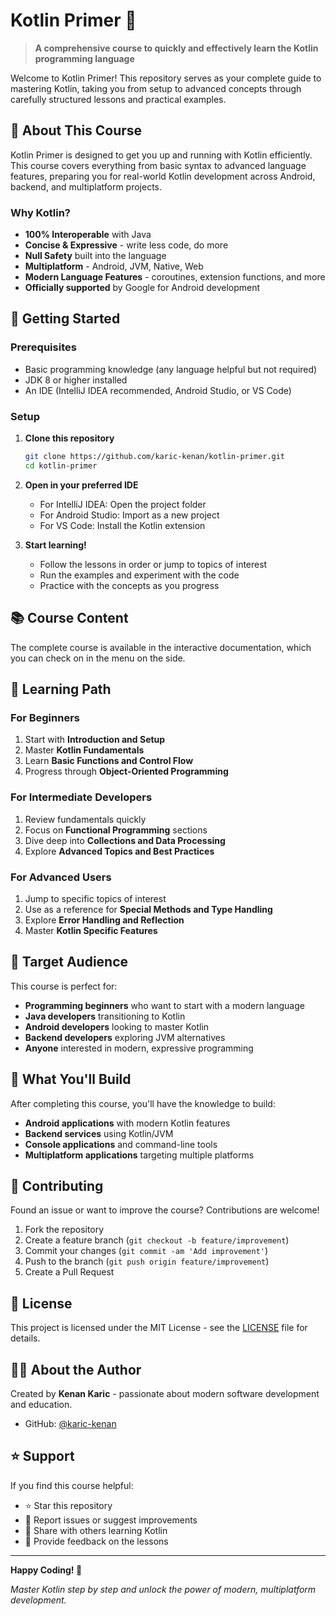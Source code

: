 # Kotlin Primer 🚀

> **A comprehensive course to quickly and effectively learn the Kotlin programming language**

Welcome to Kotlin Primer! This repository serves as your complete guide to mastering Kotlin, taking you from setup to advanced concepts through carefully structured lessons and practical examples.

## 📖 About This Course

Kotlin Primer is designed to get you up and running with Kotlin efficiently. This course covers everything from basic syntax to advanced language features, preparing you for real-world Kotlin development across Android, backend, and multiplatform projects.

### Why Kotlin?

- **100% Interoperable** with Java
- **Concise & Expressive** - write less code, do more
- **Null Safety** built into the language
- **Multiplatform** - Android, JVM, Native, Web
- **Modern Language Features** - coroutines, extension functions, and more
- **Officially supported** by Google for Android development

## 🚀 Getting Started

### Prerequisites
- Basic programming knowledge (any language helpful but not required)
- JDK 8 or higher installed
- An IDE (IntelliJ IDEA recommended, Android Studio, or VS Code)

### Setup
1. **Clone this repository**
   ```bash
   git clone https://github.com/karic-kenan/kotlin-primer.git
   cd kotlin-primer
   ```

2. **Open in your preferred IDE**
   - For IntelliJ IDEA: Open the project folder
   - For Android Studio: Import as a new project
   - For VS Code: Install the Kotlin extension

3. **Start learning!**
   - Follow the lessons in order or jump to topics of interest
   - Run the examples and experiment with the code
   - Practice with the concepts as you progress

## 📚 Course Content

The complete course is available in the interactive documentation, which you can check on in the menu on the side.

## 🎯 Learning Path

### For Beginners
1. Start with **Introduction and Setup**
2. Master **Kotlin Fundamentals**
3. Learn **Basic Functions and Control Flow**
4. Progress through **Object-Oriented Programming**

### For Intermediate Developers
1. Review fundamentals quickly
2. Focus on **Functional Programming** sections
3. Dive deep into **Collections and Data Processing**
4. Explore **Advanced Topics and Best Practices**

### For Advanced Users
1. Jump to specific topics of interest
2. Use as a reference for **Special Methods and Type Handling**
3. Explore **Error Handling and Reflection**
4. Master **Kotlin Specific Features**

## 🎯 Target Audience

This course is perfect for:
- **Programming beginners** who want to start with a modern language
- **Java developers** transitioning to Kotlin
- **Android developers** looking to master Kotlin
- **Backend developers** exploring JVM alternatives
- **Anyone** interested in modern, expressive programming

## 📱 What You'll Build

After completing this course, you'll have the knowledge to build:
- **Android applications** with modern Kotlin features
- **Backend services** using Kotlin/JVM
- **Console applications** and command-line tools
- **Multiplatform applications** targeting multiple platforms

## 🤝 Contributing

Found an issue or want to improve the course? Contributions are welcome!

1. Fork the repository
2. Create a feature branch (`git checkout -b feature/improvement`)
3. Commit your changes (`git commit -am 'Add improvement'`)
4. Push to the branch (`git push origin feature/improvement`)
5. Create a Pull Request

## 📄 License

This project is licensed under the MIT License - see the [LICENSE](LICENSE) file for details.

## 🙋‍♂️ About the Author

Created by **Kenan Karic** - passionate about modern software development and education.

- GitHub: [@karic-kenan](https://github.com/karic-kenan)

## ⭐ Support

If you find this course helpful:
- ⭐ Star this repository
- 🐛 Report issues or suggest improvements
- 📢 Share with others learning Kotlin
- 💬 Provide feedback on the lessons

---

**Happy Coding! 🎉**

*Master Kotlin step by step and unlock the power of modern, multiplatform development.*